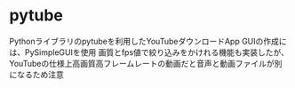 # pytube
Pythonライブラリのpytubeを利用したYouTubeダウンロードApp
GUIの作成には、PySimpleGUIを使用
画質とfps値で絞り込みをかけれる機能も実装したが、
YouTubeの仕様上高画質高フレームレートの動画だと音声と動画ファイルが別になるため注意
